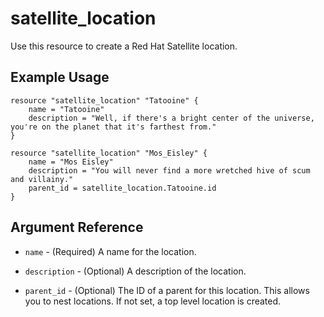 # satellite\_location

Use this resource to create a Red Hat Satellite location.

## Example Usage

```hcl
resource "satellite_location" "Tatooine" {
    name = "Tatooine"
    description = "Well, if there's a bright center of the universe, you're on the planet that it's farthest from."
}

resource "satellite_location" "Mos_Eisley" {
    name = "Mos Eisley"
    description = "You will never find a more wretched hive of scum and villainy."
    parent_id = satellite_location.Tatooine.id
}
```

## Argument Reference

* `name` - (Required) A name for the location.

* `description` - (Optional) A description of the location.

* `parent_id` - (Optional) The ID of a parent for this location. This allows you to nest locations.
  If not set, a top level location is created.
